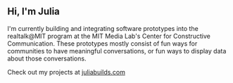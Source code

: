 ## Hi, I'm Julia

I'm currently building and integrating software prototypes into the realtalk@MIT program at the MIT Media Lab's Center for Constructive Communication. These prototypes mostly consist of fun ways for communities to have meaningful conversations, or fun ways to display data about those conversations.

Check out my projects at [juliabuilds.com](https://juliabuilds.com/)
